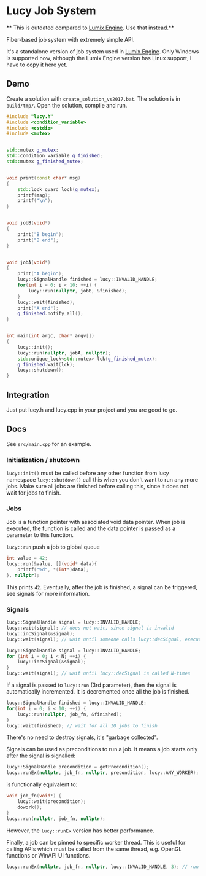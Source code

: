 # Lucy Job System

** This is outdated compared to [Lumix Engine](https://github.com/nem0/LumixEngine/blob/master/src/engine/job_system.h). Use that instead.**

Fiber-based job system with extremely simple API. 

It's a standalone version of job system used in [Lumix Engine](https://github.com/nem0/lumixengine).
Only Windows is supported now, although the Lumix Engine version has Linux support, I have to copy it here yet.

## Demo 
Create a solution with ```create_solution_vs2017.bat```. The solution is in ```build/tmp/```. Open the solution, compile and run.

```cpp
#include "lucy.h"
#include <condition_variable>
#include <cstdio>
#include <mutex>


std::mutex g_mutex;
std::condition_variable g_finished;
std::mutex g_finished_mutex;


void print(const char* msg)
{
	std::lock_guard lock(g_mutex);
	printf(msg);
	printf("\n");
}


void jobB(void*)
{
	print("B begin");
	print("B end");
}


void jobA(void*)
{
	print("A begin");
	lucy::SignalHandle finished = lucy::INVALID_HANDLE;
	for(int i = 0; i < 10; ++i) {
		lucy::run(nullptr, jobB, &finished);
	}
	lucy::wait(finished);
	print("A end");
	g_finished.notify_all();
}


int main(int argc, char* argv[])
{
	lucy::init();
	lucy::run(nullptr, jobA, nullptr);
	std::unique_lock<std::mutex> lck(g_finished_mutex);
	g_finished.wait(lck);
	lucy::shutdown();
}
```

## Integration
Just put lucy.h and lucy.cpp in your project and you are good to go.

## Docs

See ```src/main.cpp``` for an example.

### Initialization / shutdown

```lucy::init()``` must be called before any other function from lucy namespace
```lucy::shutdown()``` call this when you don't want to run any more jobs. Make sure all jobs are finished before calling this, since it does not wait for jobs to finish.

### Jobs

Job is a function pointer with associated void data pointer. When job is executed, the function is called and the data pointer is passed as a parameter to this function.

```lucy::run``` push a job to global queue

```cpp
int value = 42;
lucy::run(&value, [](void* data){
	printf("%d", *(int*)data);
}, nullptr);
```

This prints ```42```. Eventually, after the job is finished, a signal can be triggered, see signals for more information.

### Signals

```cpp
lucy::SignalHandle signal = lucy::INVALID_HANDLE;
lucy::wait(signal); // does not wait, since signal is invalid
lucy::incSignal(&signal);
lucy::wait(signal); // wait until someone calls lucy::decSignal, execute other jobs in the meantime
```

```cpp
lucy::SignalHandle signal = lucy::INVALID_HANDLE;
for (int i = 0; i < N; ++i) {
	lucy::incSignal(&signal);
}
lucy::wait(signal); // wait until lucy::decSignal is called N-times
```

If a signal is passed to ```lucy::run``` (3rd parameter), then the signal is automatically incremented. It is decremented once all the job is finished.

```cpp
lucy::SignalHandle finished = lucy::INVALID_HANDLE;
for(int i = 0; i < 10; ++i) {
	lucy::run(nullptr, job_fn, &finished);
}
lucy::wait(finished); // wait for all 10 jobs to finish
```

There's no need to destroy signals, it's "garbage collected".

Signals can be used as preconditions to run a job. It means a job starts only after the signal is signalled:

```cpp
lucy::SignalHandle precondition = getPrecondition();
lucy::runEx(nullptr, job_fn, nullptr, precondition, lucy::ANY_WORKER);
```

is functionally equivalent to:

```cpp
void job_fn(void*) { 
	lucy::wait(precondition);
	dowork();
}
lucy::run(nullptr, job_fn, nullptr);
```

However, the ```lucy::runEx``` version has better performance.

Finally, a job can be pinned to specific worker thread. This is useful for calling APIs which must be called from the same thread, e.g. OpenGL functions or WinAPI UI functions.

```cpp
lucy::runEx(nullptr, job_fn, nullptr, lucy::INVALID_HANDLE, 3); // run on worker thread 3
```
